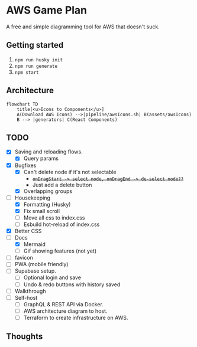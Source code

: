 # AWS Game Plan

A free and simple diagramming tool for AWS that doesn't suck.

## Getting started

1.  `npm run husky init`
2.  `npm run generate`
3.  `npm start`

## Architecture

```mermaid
flowchart TD
    title[<u>Icons to Components</u>]
    A(Download AWS Icons) -->|pipeline/awsIcons.sh| B(assets/awsIcons)
    B --> |generators| C(React Components)
```

## TODO

-   [x] Saving and reloading flows.
    -   [x] Query params
-   [x] Bugfixes
    -   [x] Can't delete node if it's not selectable
        -   ~~`onDragStart -> select node, onDragEnd -> de-select node??`~~
        -   Just add a delete button
    -   [x] Overlapping groups
-   [ ] Housekeeping
    -   [x] Formatting (Husky)
    -   [x] Fix small scroll
    -   [ ] Move all css to index.css
    -   [ ] Esbuild hot-reload of index.css
-   [x] Better CSS
-   [ ] Docs
    -   [x] Mermaid
    -   [ ] Gif showing features (not yet)
-   [ ] favicon
  <!--Completes MVP-->
-   [ ] PWA (mobile friendly)
-   [ ] Supabase setup.
    -   [ ] Optional login and save
    -   [ ] Undo & redo buttons with history saved
-   [ ] Walkthrough
-   [ ] Self-host
    -   [ ] GraphQL & REST API via Docker.
    -   [ ] AWS architecture diagram to host.
    -   [ ] Terraform to create infrastructure on AWS.

## Thoughts
